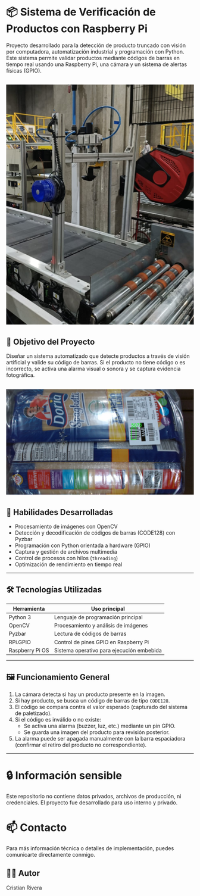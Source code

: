 # 📦 Sistema de Verificación de Productos con Raspberry Pi

Proyecto desarrollado para la detección de producto truncado con visión por computadora, automatización industrial y programación con Python. Este sistema permite validar productos mediante códigos de barras en tiempo real usando una Raspberry Pi, una cámara y un sistema de alertas físicas (GPIO).

![Demo del proyecto](./montaje.png)
---

## 🎯 Objetivo del Proyecto

Diseñar un sistema automatizado que detecte productos a través de visión artificial y valide su código de barras. Si el producto no tiene código o es incorrecto, se activa una alarma visual o sonora y se captura evidencia fotográfica.

![Demo del proyecto](./producto_truncado.jpg)
---

## 🧠 Habilidades Desarrolladas

- Procesamiento de imágenes con OpenCV
- Detección y decodificación de códigos de barras (CODE128) con Pyzbar
- Programación con Python orientada a hardware (GPIO)
- Captura y gestión de archivos multimedia
- Control de procesos con hilos (`threading`)
- Optimización de rendimiento en tiempo real

---

## 🛠 Tecnologías Utilizadas

| Herramienta      | Uso principal                            |
|------------------|------------------------------------------|
| Python 3         | Lenguaje de programación principal       |
| OpenCV           | Procesamiento y análisis de imágenes     |
| Pyzbar           | Lectura de códigos de barras             |
| RPi.GPIO         | Control de pines GPIO en Raspberry Pi    |
| Raspberry Pi OS  | Sistema operativo para ejecución embebida|

---

## 🖼 Funcionamiento General

1. La cámara detecta si hay un producto presente en la imagen.
2. Si hay producto, se busca un código de barras de tipo `CODE128`.
3. El código se compara contra el valor esperado (capturado del sistema de paletizado).
4. Si el código es inválido o no existe:
   - Se activa una alarma (buzzer, luz, etc.) mediante un pin GPIO.
   - Se guarda una imagen del producto para revisión posterior.
5. La alarma puede ser apagada manualmente con la barra espaciadora (confirmar el retiro del producto no correspondiente).

---
# 🔒 Información sensible

Este repositorio no contiene datos privados, archivos de producción, ni credenciales.
El proyecto fue desarrollado para uso interno y privado.

# 📫 Contacto

Para más información técnica o detalles de implementación, puedes comunicarte directamente conmigo.

## 👨‍💻 Autor

Cristian Rivera



